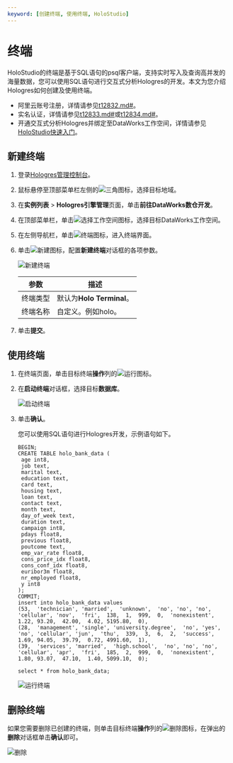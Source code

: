 ```yaml
---
keyword: [创建终端, 使用终端, HoloStudio]
---
```


# 终端

HoloStudio的终端是基于SQL语句的psql客户端，支持实时写入及查询高并发的海量数据，您可以使用SQL语句进行交互式分析Hologres的开发。本文为您介绍Hologres如何创建及使用终端。

-   阿里云账号注册，详情请参见[t12832.md\#]()。
-   实名认证，详情请参见[t12833.md\#]()或[t12834.md\#]()。
-   开通交互式分析Hologres并绑定至DataWorks工作空间，详情请参见[HoloStudio快速入门](/cn.zh-CN/连接开发工具/DataWorks数仓开发/HoloStudio快速入门.md)。

## 新建终端

1.  登录[Hologres管理控制台](https://hologram.console.aliyun.com/#/instance)。

2.  鼠标悬停至顶部菜单栏左侧的![三角](https://static-aliyun-doc.oss-accelerate.aliyuncs.com/assets/img/zh-CN/6312129951/p134229.png)图标，选择目标地域。

3.  在**实例列表** \> **Hologres引擎管理**页面，单击**前往DataWorks数仓开发**。

4.  在顶部菜单栏，单击![选择工作空间](https://static-aliyun-doc.oss-accelerate.aliyuncs.com/assets/img/zh-CN/1665322061/p171669.png)图标，选择目标DataWorks工作空间。

5.  在左侧导航栏，单击![终端](https://static-aliyun-doc.oss-accelerate.aliyuncs.com/assets/img/zh-CN/1665322061/p171684.png)图标，进入终端界面。

6.  单击![新建](https://static-aliyun-doc.oss-accelerate.aliyuncs.com/assets/img/zh-CN/2665322061/p171689.png)图标，配置**新建终端**对话框的各项参数。

    ![新建终端](https://static-aliyun-doc.oss-accelerate.aliyuncs.com/assets/img/zh-CN/2665322061/p171700.png)

    |参数|描述|
    |--|--|
    |终端类型|默认为**Holo Terminal**。|
    |终端名称|自定义。例如holo。|

7.  单击**提交**。


## 使用终端

1.  在终端页面，单击目标终端**操作**列的![运行](https://static-aliyun-doc.oss-accelerate.aliyuncs.com/assets/img/zh-CN/2665322061/p171702.png)图标。

2.  在**启动终端**对话框，选择目标**数据库**。

    ![启动终端](https://static-aliyun-doc.oss-accelerate.aliyuncs.com/assets/img/zh-CN/2665322061/p171703.png)

3.  单击**确认**。

    您可以使用SQL语句进行Hologres开发，示例语句如下。

    ```
    BEGIN;
    CREATE TABLE holo_bank_data (
     age int8,
     job text,
     marital text,
     education text,
     card text,
     housing text,
     loan text,
     contact text,
     month text,
     day_of_week text,
     duration text,
     campaign int8,
     pdays float8,
     previous float8,
     poutcome text,
     emp_var_rate float8,
     cons_price_idx float8,
     cons_conf_idx float8,
     euribor3m float8,
     nr_employed float8,
     y int8
    );
    COMMIT;
    insert into holo_bank_data values
    (53,  'technician', 'married',  'unknown',  'no', 'no', 'no', 'cellular', 'nov',  'fri',  138,  1,  999,  0,  'nonexistent',  1.22, 93.20,  42.00,  4.02, 5195.80,  0),
    (28,  'management', 'single', 'university.degree',  'no', 'yes',  'no', 'cellular', 'jun',  'thu',  339,  3,  6,  2,  'success',  1.69, 94.05,  39.79,  0.72, 4991.60,  1),
    (39,  'services', 'married',  'high.school',  'no', 'no', 'no', 'cellular', 'apr',  'fri',  185,  2,  999,  0,  'nonexistent',  1.80, 93.07,  47.10,  1.40, 5099.10,  0);
    
    select * from holo_bank_data;
    ```

    ![运行终端](https://static-aliyun-doc.oss-accelerate.aliyuncs.com/assets/img/zh-CN/2665322061/p171716.png)


## 删除终端

如果您需要删除已创建的终端，则单击目标终端**操作**列的![删除](https://static-aliyun-doc.oss-accelerate.aliyuncs.com/assets/img/zh-CN/2665322061/p171717.png)图标，在弹出的**删除**对话框单击**确认**即可。

![删除](https://static-aliyun-doc.oss-accelerate.aliyuncs.com/assets/img/zh-CN/2665322061/p171720.png)

